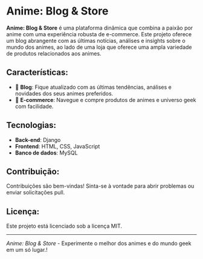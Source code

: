 # Anime: Blog & Store

**Anime: Blog & Store** é uma plataforma dinâmica que combina a paixão por anime com uma experiência robusta de e-commerce. Este projeto oferece um blog abrangente com as últimas notícias, análises e insights sobre o mundo dos animes, ao lado de uma loja que oferece uma ampla variedade de produtos relacionados aos animes.

## Características:
- 📝 **Blog**: Fique atualizado com as últimas tendências, análises e novidades dos seus animes preferidos.
- 🛒 **E-commerce**: Navegue e compre produtos de animes e universo geek com facilidade.

## Tecnologias:
- **Back-end**: Django
- **Frontend**: HTML, CSS, JavaScript
- **Banco de dados**: MySQL

## Contribuição:
Contribuições são bem-vindas! Sinta-se à vontade para abrir problemas ou enviar solicitações pull.

## Licença:
Este projeto está licenciado sob a licença MIT.

---

*Anime: Blog & Store* - Experimente o melhor dos animes e do mundo geek em um só lugar.!
